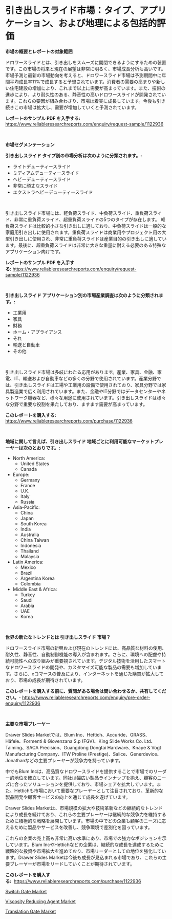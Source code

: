 <p><h1>引き出しスライド市場：タイプ、アプリケーション、および地理による包括的評価</h1></p><p><strong>市場の概要とレポートの対象範囲</strong></p>
<p><p>ドロワースライドとは、引き出しをスムーズに開閉できるようにするための装置です。この市場の将来と現在の展望は非常に明るく、市場成長分析も高いです。市場予測と最新の市場動向を考えると、ドロワースライド市場は予測期間中に年間平均成長率11%で成長すると予想されています。消費者の需要の高まりや新しい住宅建設の増加により、これまで以上に需要が高まっています。また、技術の進歩により、より耐久性のある、静音性の高いドロワースライドが開発されています。これらの要因が組み合わさり、市場は着実に成長しています。今後も引き続きこの市場は拡大し、需要が増加していくと予測されています。</p></p>
<p><strong>レポートのサンプル PDF を入手する:</strong> <a href="https://www.reliableresearchreports.com/enquiry/request-sample/1122936">https://www.reliableresearchreports.com/enquiry/request-sample/1122936</a></p>
<p>&nbsp;</p>
<p><strong>市場セグメンテーション</strong></p>
<p><strong>引き出しスライド タイプ別の市場分析は次のように分類されます。:</strong></p>
<p><ul><li>ライトデューティースライド</li><li>ミディアムデューティースライド</li><li>ヘビーデューティースライド</li><li>非常に頑丈なスライド</li><li>エクストラヘビーデューティースライド</li></ul></p>
<p>&nbsp;</p>
<p><p>引き出しスライド市場には、軽負荷スライド、中負荷スライド、重負荷スライド、非常に重負荷スライド、超重負荷スライドの5つのタイプが存在します。 軽負荷スライドは比較的小さな引き出しに適しており、中負荷スライドは一般的な家庭用引き出しに使用されます。重負荷スライドは商業用やプロジェクト用の大型引き出しに使用され、非常に重負荷スライドは産業目的の引き出しに適しています。最後に、超重負荷スライドは非常に大きな重量に耐える必要のある特殊なアプリケーション向けです。</p></p>
<p><strong>レポートのサンプル PDF を入手する:</strong>&nbsp;<a href="https://www.reliableresearchreports.com/enquiry/request-sample/1122936">https://www.reliableresearchreports.com/enquiry/request-sample/1122936</a></p>
<p>&nbsp;</p>
<p><strong> 引き出しスライド アプリケーション別の市場産業調査は次のように分類されます。:</strong></p>
<p><ul><li>工業用</li><li>家具</li><li>財務</li><li>ホーム・アプライアンス</li><li>それ</li><li>輸送と自動車</li><li>その他</li></ul></p>
<p>&nbsp;</p>
<p><p>引き出しスライド市場は多岐にわたる応用があります。産業、家具、金融、家電、IT、輸送および自動車などの多くの分野で使用されています。産業分野では、引き出しスライドは工場や工業用の設備で使用されており、家具分野では家具製造業で広く利用されています。また、金融やIT分野ではデータセンターやネットワーク機器など、様々な用途に使用されています。引き出しスライドは様々な分野で重要な役割を果たしており、ますます需要が高まっています。</p></p>
<p><strong>このレポートを購入する:</strong>&nbsp; <a href="https://www.reliableresearchreports.com/purchase/1122936">https://www.reliableresearchreports.com/purchase/1122936</a></p>
<p>&nbsp;</p>
<p><strong>地域に関して言えば、引き出しスライド 地域ごとに利用可能なマーケットプレーヤーは次のとおりです。:</strong></p>
<p><ul>
    <li>
        North America:
        <ul>
            <li>United States</li>
            <li>Canada</li>
        </ul>
    </li>
    <li>
        Europe:
        <ul>
            <li>Germany</li>
            <li>France</li>
            <li>U.K.</li>
            <li>Italy</li>
            <li>Russia</li>
        </ul>
    </li>
    <li>
        Asia-Pacific:
        <ul>
            <li>China</li>
            <li>Japan</li>
            <li>South Korea</li>
            <li>India</li>
            <li>Australia</li>
            <li>China Taiwan</li>
            <li>Indonesia</li>
            <li>Thailand</li>
            <li>Malaysia</li>
        </ul>
    </li>
    <li>
        Latin America:
        <ul>
            <li>Mexico</li>
            <li>Brazil</li>
            <li>Argentina Korea</li>
            <li>Colombia</li>
        </ul>
    </li>
    <li>
        Middle East & Africa:
        <ul>
            <li>Turkey</li>
            <li>Saudi</li>
            <li>Arabia</li>
            <li>UAE</li>
            <li>Korea</li>
        </ul>
    </li>
    </ul></p>
<p>&nbsp;</p>
<p><strong>世界の新たなトレンドとは 引き出しスライド 市場？</strong></p>
<p><p>ドロワースライド市場の新興および現在のトレンドには、高品質な材料の使用、耐久性、静音性、自動制御機能の導入が含まれます。さらに、環境への配慮や持続可能性への取り組みが重要視されています。デジタル技術を活用したスマートなドロワースライドの開発や、カスタマイズ可能な製品の需要も増加しています。さらに、eコマースの普及により、インターネットを通じた購買が拡大しており、市場の成長が期待されています。</p></p>
<p><strong>このレポートを購入する前に、質問がある場合は問い合わせるか、共有してください。</strong>- <a href="https://www.reliableresearchreports.com/enquiry/pre-order-enquiry/1122936">https://www.reliableresearchreports.com/enquiry/pre-order-enquiry/1122936</a></p>
<p>&nbsp;</p>
<p><strong>主要な市場プレーヤー</strong></p>
<p><p>Drawer Slides Marketでは、Blum Inc、Hettich、Accuride、GRASS、Häfele、Formenti & Giovenzana S.p (FGV)、King Slide Works Co. Ltd、Taiming、SACA Precision、Guangdong Dongtai Hardware、Knape & Vogt Manufacturing Company、ITW Proline (Prestige)、Salice、Generdevice、Jonathanなどの主要プレーヤーが競争力を持っています。</p><p>中でもBlum Incは、高品質なドロワースライドを提供することで市場でのリーダー的地位を確立しています。同社は幅広い製品ラインナップを揃え、顧客のニーズに合ったソリューションを提供しており、市場シェアを拡大しています。また、Hettichも市場において重要なプレーヤーとして注目されており、革新的な製品開発や顧客サービスの向上を通じて成長を遂げています。</p><p>Drawer Slides Marketは、市場規模の拡大や技術革新などの継続的なトレンドにより成長を続けており、これらの主要プレーヤーは継続的な競争力を維持するために積極的な戦略を展開しています。市場の中でどの企業も顧客のニーズに応えるために製品やサービスを改善し、競争環境で差別化を図っています。</p><p>これらの企業の売上高も非常に高い水準にあり、市場での強力なポジションを示しています。Blum IncやHettichなどの企業は、継続的な成長を達成するために戦略的な投資や市場拡大を進めており、市場リーダーとしての地位を強化しています。Drawer Slides Marketは今後も成長が見込まれる市場であり、これらの主要プレーヤーが市場をリードしていくことが期待されています。</p></p>
<p><strong>このレポートを購入する:</strong>&nbsp;&nbsp;<a href="https://www.reliableresearchreports.com/purchase/1122936">https://www.reliableresearchreports.com/purchase/1122936</a></p>
<p><p><a href="https://view.publitas.com/reportprime-1/switch-gate-market-size-reflecting-a-forecast-till-2030-market-by-type-by-application-and-by-geography/">Switch Gate Market</a></p><p><a href="https://github.com/Sinjinluong3e0awx2m195k76/Market-Research-Report-List-1/blob/main/viscosity-reducing-agent-market.md">Viscosity Reducing Agent Market</a></p><p><a href="https://view.publitas.com/reportprime-1/translation-gate-market-research-report-provides-critical-insights-that-can-help-shape-business-development-and-investment-strategies/">Translation Gate Market</a></p></p>